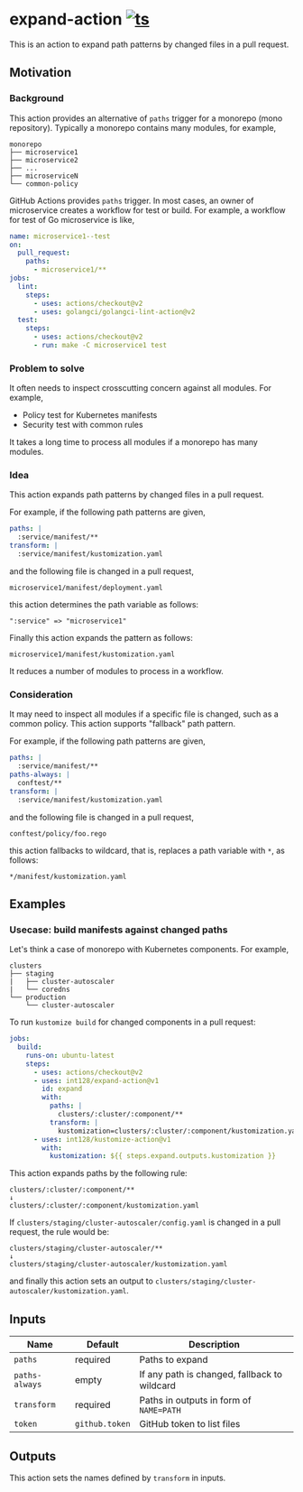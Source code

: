 # expand-action [![ts](https://github.com/int128/expand-action/actions/workflows/ts.yaml/badge.svg)](https://github.com/int128/expand-action/actions/workflows/ts.yaml)

This is an action to expand path patterns by changed files in a pull request.


## Motivation

### Background

This action provides an alternative of `paths` trigger for a monorepo (mono repository).
Typically a monorepo contains many modules, for example,

```
monorepo
├── microservice1
├── microservice2
├── ...
├── microserviceN
└── common-policy
```

GitHub Actions provides `paths` trigger.
In most cases, an owner of microservice creates a workflow for test or build.
For example, a workflow for test of Go microservice is like,

```yaml
name: microservice1--test
on:
  pull_request:
    paths:
      - microservice1/**
jobs:
  lint:
    steps:
      - uses: actions/checkout@v2
      - uses: golangci/golangci-lint-action@v2
  test:
    steps:
      - uses: actions/checkout@v2
      - run: make -C microservice1 test
```

### Problem to solve

It often needs to inspect crosscutting concern against all modules.
For example,

- Policy test for Kubernetes manifests
- Security test with common rules

It takes a long time to process all modules if a monorepo has many modules.

### Idea

This action expands path patterns by changed files in a pull request.

For example, if the following path patterns are given,

```yaml
paths: |
  :service/manifest/**
transform: |
  :service/manifest/kustomization.yaml
```

and the following file is changed in a pull request,

```
microservice1/manifest/deployment.yaml
```

this action determines the path variable as follows:

```
":service" => "microservice1"
```

Finally this action expands the pattern as follows:

```
microservice1/manifest/kustomization.yaml
```

It reduces a number of modules to process in a workflow.

### Consideration

It may need to inspect all modules if a specific file is changed, such as a common policy.
This action supports "fallback" path pattern.

For example, if the following path patterns are given,

```yaml
paths: |
  :service/manifest/**
paths-always: |
  conftest/**
transform: |
  :service/manifest/kustomization.yaml
```

and the following file is changed in a pull request,

```
conftest/policy/foo.rego
```

this action fallbacks to wildcard, that is, replaces a path variable with `*`, as follows:

```
*/manifest/kustomization.yaml
```


## Examples

### Usecase: build manifests against changed paths

Let's think a case of monorepo with Kubernetes components.
For example,

```
clusters
├── staging
|   ├── cluster-autoscaler
|   └── coredns
└── production
    └── cluster-autoscaler
```

To run `kustomize build` for changed components in a pull request:

```yaml
jobs:
  build:
    runs-on: ubuntu-latest
    steps:
      - uses: actions/checkout@v2
      - uses: int128/expand-action@v1
        id: expand
        with:
          paths: |
            clusters/:cluster/:component/**
          transform: |
            kustomization=clusters/:cluster/:component/kustomization.yaml
      - uses: int128/kustomize-action@v1
        with:
          kustomization: ${{ steps.expand.outputs.kustomization }}
```

This action expands paths by the following rule:

```
clusters/:cluster/:component/**
↓
clusters/:cluster/:component/kustomization.yaml
```

If `clusters/staging/cluster-autoscaler/config.yaml` is changed in a pull request, the rule would be:

```
clusters/staging/cluster-autoscaler/**
↓
clusters/staging/cluster-autoscaler/kustomization.yaml
```

and finally this action sets an output to `clusters/staging/cluster-autoscaler/kustomization.yaml`.


## Inputs

| Name | Default | Description
|------|---------|------------
| `paths` | required | Paths to expand
| `paths-always` | empty | If any path is changed, fallback to wildcard
| `transform` | required | Paths in outputs in form of `NAME=PATH`
| `token` | `github.token` | GitHub token to list files



## Outputs

This action sets the names defined by `transform` in inputs.
